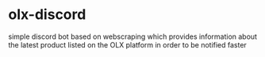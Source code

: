 # olx-discord
simple discord bot based on webscraping which provides information about the latest product listed on the OLX platform in order to be notified faster
